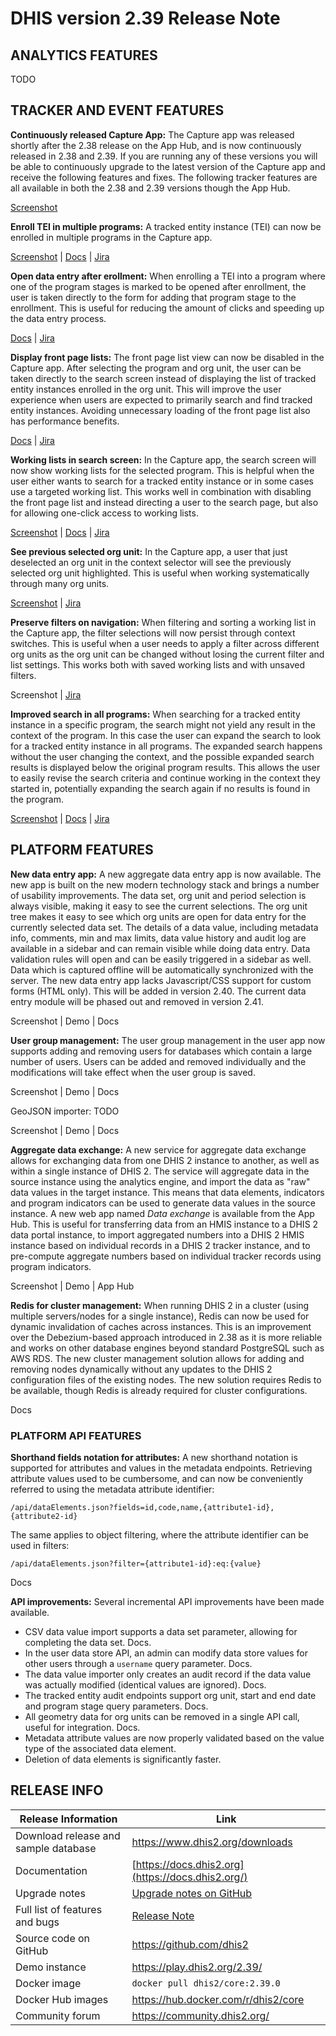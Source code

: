 # DHIS version 2.39 Release Note



## ANALYTICS FEATURES


TODO


## TRACKER AND EVENT FEATURES

**Continuously released Capture App:** The Capture app was released shortly after the 2.38 release on the App Hub, and is now continuously released in 2.38 and 2.39. If you are running any of these versions you will be able to continuously upgrade to the latest version of the Capture app and receive the following features and fixes. The following tracker features are all available in both the 2.38 and 2.39 versions though the App Hub.

[Screenshot]()

**Enroll TEI in multiple programs:** A tracked entity instance (TEI) can now be enrolled in multiple programs in the Capture app.

[Screenshot]() | [Docs](https://docs.dhis2.org/en/use/user-guides/dhis-core-version-238/tracking-individual-level-data/capture.html#re-enroll-an-existing-tracked-entity-instance) | [Jira](https://dhis2.atlassian.net/browse/DHIS2-12141)

**Open data entry after erollment:** When enrolling a TEI into a program where one of the program stages is marked to be opened after enrollment, the user is taken directly to the form for adding that program stage to the enrollment. This is useful for reducing the amount of clicks and speeding up the data entry process.

[Docs](https://docs.dhis2.org/en/use/user-guides/dhis-core-version-238/tracking-individual-level-data/capture.html#enrollment-with-open-data-entry-form) | [Jira](https://dhis2.atlassian.net/browse/DHIS2-12611)

**Display front page lists:** The front page list view can now be disabled in the Capture app. After selecting the program and org unit, the user can be taken directly to the search screen instead of displaying the list of tracked entity instances enrolled in the org unit. This will improve the user experience when users are expected to primarily search and find tracked entity instances. Avoiding unnecessary loading of the front page list also has performance benefits.

[Docs](https://docs.dhis2.org/en/use/user-guides/dhis-core-version-238/tracking-individual-level-data/capture.html#list-tracked-entity-instances-enrolled-in-program) | [Jira](https://dhis2.atlassian.net/browse/DHIS2-12140)

**Working lists in search screen:** In the Capture app, the search screen will now show working lists for the selected program. This is helpful when the user either wants to search for a tracked entity instance or in some cases use a targeted working list. This works well in combination with disabling the front page list and instead directing a user to the search page, but also for allowing one-click access to working lists.

[Screenshot]() | [Docs](https://docs.dhis2.org/en/use/user-guides/dhis-core-version-238/tracking-individual-level-data/capture.html#custom-tei-working-list-for-programs-with-display-front-page-list-set-to-false) | [Jira](https://dhis2.atlassian.net/browse/DHIS2-12140)

**See previous selected org unit:** In the Capture app, a user that just deselected an org unit in the context selector will see the previously selected org unit highlighted. This is useful when working systematically through many org units.

[Screenshot]() | [Jira](https://dhis2.atlassian.net/browse/DHIS2-13472)

**Preserve filters on navigation:** When filtering and sorting a working list in the Capture app, the filter selections will now persist through context switches. This is useful when a user needs to apply a filter across different org units as the org unit can be changed without losing the current filter and list settings. This works both with saved working lists and with unsaved filters.

Screenshot  | [Jira](https://dhis2.atlassian.net/browse/DHIS2-13285)

**Improved search in all programs:** When searching for a tracked entity instance in a specific program, the search might not yield any result in the context of the program. In this case the user can expand the search to look for a tracked entity instance in all programs. The expanded search happens without the user changing the context, and the possible expanded search results is displayed below the original program results. This allows the user to easily revise the search criteria and continue working in the context they started in, potentially expanding the search again if no results is found in the program.

[Screenshot]() | [Docs](https://docs.dhis2.org/en/use/user-guides/dhis-core-version-238/tracking-individual-level-data/capture.html#search-for-tracked-entity-instances) | [Jira](https://dhis2.atlassian.net/browse/DHIS2-12678)

## PLATFORM FEATURES

**New data entry app:** A new aggregate data entry app is now available. The new app is built on the new modern technology stack and brings a number of usability improvements. The data set, org unit and period selection is always visible, making it easy to see the current selections. The org unit tree makes it easy to see which org units are open for data entry for the currently selected data set. The details of a data value, including metadata info, comments, min and max limits, data value history and audit log are available in a sidebar and can remain visible while doing data entry. Data validation rules will open and can be easily triggered in a sidebar as well. Data which is captured offline will be automatically synchronized with the server. The new data entry app lacks Javascript/CSS support for custom forms (HTML only). This will be added in version 2.40. The current data entry module will be phased out and removed in version 2.41.

Screenshot | Demo | Docs

**User group management:** The user group management in the user app now supports adding and removing users for databases which contain a large number of users. Users can be added and removed individually and the modifications will take effect when the user group is saved.

Screenshot | Demo | Docs

GeoJSON importer: TODO

Screenshot | Demo | Docs

**Aggregate data exchange:** A new service for aggregate data exchange allows for exchanging data from one DHIS 2 instance to another, as well as within a single instance of DHIS 2. The service will aggregate data in the source instance using the analytics engine, and import the data as "raw" data values in the target instance. This means that data elements, indicators and program indicators can be used to generate data values in the source instance. A new web app named *Data exchange* is available from the App Hub. This is useful for transferring data from an HMIS instance to a DHIS 2 data portal instance, to import aggregated numbers into a DHIS 2 HMIS instance based on individual records in a DHIS 2 tracker instance, and to pre-compute aggregate numbers based on individual tracker records using program indicators.

Screenshot | Demo | App Hub

**Redis for cluster management:** When running DHIS 2 in a cluster (using multiple servers/nodes for a single instance), Redis can now be used for dynamic invalidation of caches across instances. This is an improvement over the Debezium-based approach introduced in 2.38 as it is more reliable and works on other database engines beyond standard PostgreSQL such as AWS RDS. The new cluster management solution allows for adding and removing nodes dynamically without any updates to the DHIS 2 configuration files of the existing nodes. The new solution requires Redis to be available, though Redis is already required for cluster configurations.

Docs

### PLATFORM API FEATURES

**Shorthand fields notation for attributes:** A new shorthand notation is supported for attributes and values in the metadata endpoints. Retrieving attribute values used to be cumbersome, and can now be conveniently referred to using the metadata attribute identifier:

```
/api/dataElements.json?fields=id,code,name,{attribute1-id},{attribute2-id}
```

The same applies to object filtering, where the attribute identifier can be used in filters:

```
/api/dataElements.json?filter={attribute1-id}:eq:{value}
```

Docs

**API improvements:** Several incremental API improvements have been made available.

* CSV data value import supports a data set parameter, allowing for completing the data set. Docs.
* In the user data store API, an admin can modify data store values for other users through a `username` query parameter. Docs.
* The data value importer only creates an audit record if the data value was actually modified (identical values are ignored). Docs.
* The tracked entity audit endpoints support org unit, start and end date and program stage query parameters. Docs.
* All geometry data for org units can be removed in a single API call, useful for integration. Docs.
* Metadata attribute values are now properly validated based on the value type of the associated data element.
* Deletion of data elements is significantly faster.



## RELEASE INFO

|Release Information|Link|
| --- | --- |
|Download release and sample database|https://www.dhis2.org/downloads|
|Documentation|[https://docs.dhis2.org](https://docs.dhis2.org/)|
|Upgrade notes|[Upgrade notes on GitHub](https://github.com/dhis2/dhis2-releases/blob/master/releases/2.39/README.md)|
|Full list of features and bugs|[Release Note](https://github.com/dhis2/dhis2-releases/blob/master/releases/2.39/ReleaseNote-2.39.0.md)|
|Source code on GitHub|https://github.com/dhis2|
|Demo instance|https://play.dhis2.org/2.39/|
|Docker image|`docker pull dhis2/core:2.39.0`|
|Docker Hub images|https://hub.docker.com/r/dhis2/core|
|Community forum|https://community.dhis2.org/|
